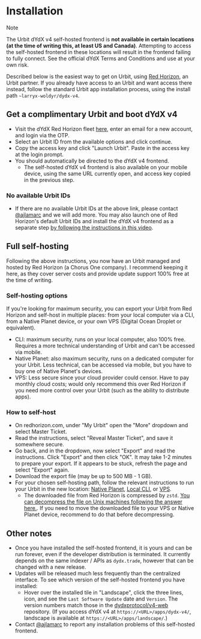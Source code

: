 # Installation

> [!NOTE]  
> The Urbit dYdX v4 self-hosted frontend is **not available in certain locations (at the time of writing this, at least US and Canada)**. Attempting to access the self-hosted frontend in these locations will result in the frontend failing to fully connect. See the official dYdX Terms and Conditions and use at your own risk.

Described below is the easiest way to get on Urbit, using [Red Horizon](https://redhorizon.com/), an Urbit partner.  If you already have access to an Urbit and want access there instead, follow the standard Urbit app installation process, using the install path `~larryx-woldyr/dydx-v4`.

## Get a complimentary Urbit and boot dYdX v4

- Visit the dYdX Red Horizon fleet [here](https://redhorizon.com/join/e5cdcd14-446c-4a89-9151-d3d1811fd03c), enter an email for a new account, and login via the OTP.
- Select an Urbit ID from the available options and click continue.
- Copy the access key and click "Launch Urbit".  Paste in the access key at the login prompt.
- You should automatically be directed to the dYdX v4 frontend.
  - The self-hosted dYdX v4 frontend is also available on your mobile device, using the same URL currently open, and access key copied in the previous step.

### No available Urbit IDs

- If there are no available Urbit IDs at the above link, please contact [@ajlamarc](https://x.com/ajlamarc) and we will add more.  You may also launch one of Red Horizon's default Urbit IDs and install the dYdX v4 frontend as a separate step [by following the instructions in this video](https://www.loom.com/share/f3ba379261a642feac0b8ad210a70936?sid=09b3c1a1-b6e2-4e5b-ab8e-cf5bfe917ef6).

## Full self-hosting

Following the above instructions, you now have an Urbit managed and hosted by Red Horizon (a Chorus One company). I recommend keeping it here, as they cover server costs and provide update support 100% free at the time of writing.

### Self-hosting options

If you're looking for maximum security, you can export your Urbit from Red Horizon and self-host in multiple places: from your local computer via a CLI, from a Native Planet device, or your own VPS (Digital Ocean Droplet or equivalent).

- CLI: maximum security, runs on your local computer, also 100% free.  Requires a more technical understanding of Urbit and can't be accessed via mobile.
- Native Planet: also maximum security, runs on a dedicated computer for your Urbit.  Less technical, can be accessed via mobile, but you have to buy one of Native Planet's devices.
- VPS: Less secure since your cloud provider could censor.  Have to pay monthly cloud costs; would only recommend this over Red Horizon if you need more control over your Urbit (such as the ability to distribute apps).

### How to self-host

- On redhorizon.com, under "My Urbit" open the "More" dropdown and select Master Ticket.
- Read the instructions, select "Reveal Master Ticket", and save it somewhere secure.
- Go back, and in the dropdown, now select "Export" and read the instructions.  Click "Export" and then click "OK".  It may take 1-2 minutes to prepare your export.  If it appears to be stuck, refresh the page and select "Export" again.
- Download the export file (may be up to 500 MB - 1 GB).
- For your chosen self-hosting path, follow the relevant instructions to run your Urbit in the new location: [Native Planet](https://www.nativeplanet.io/), [Local CLI](https://docs.urbit.org/manual/getting-started/self-hosted/cli), or [VPS](https://docs.urbit.org/manual/getting-started/self-hosted/cloud-hosting).
  - The downloaded file from Red Horizon is compressed by `zstd`.  [You can decompress the file on Unix machines following the answer here.](https://stackoverflow.com/a/45704163). If you need to move the downloaded file to your VPS or Native Planet device, recommend to do that before decompressing.

## Other notes

- Once you have installed the self-hosted frontend, it is yours and can be run forever, even if the developer distribution is terminated.  It currently depends on the same indexer / APIs as `dydx.trade`, however that can be changed with a new release.
- Updates will be released much less frequently than the centralized interface. To see which version of the self-hosted frontend you have installed:
  - Hover over the installed tile in "Landscape", click the three lines, icon, and see the `Last Software Update` date and `Version`. The version numbers match those in the [dydxprotocol/v4-web](https://github.com/dydxprotocol/v4-web/releases) repository. (If you access dYdX v4 at `https://<URL>/apps/dydx-v4/`, landscape is available at `https://<URL>/apps/landscape/`.)
- Contact [@ajlamarc](https://x.com/ajlamarc) to report any installation problems of this self-hosted frontend.
